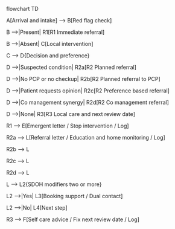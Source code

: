 
flowchart TD

  A[Arrival and intake] --> B[Red flag check]

  B -->|Present| R1[R1 Immediate referral]
  
  B -->|Absent| C[Local intervention]

  C --> D{Decision and preference}
 
  D -->|Suspected condition| R2a[R2 Planned referral]

  D -->|No PCP or no checkup| R2b[R2 Planned referral to PCP]
 
  D -->|Patient requests opinion| R2c[R2 Preference based referral]
 
  D -->|Co management synergy| R2d[R2 Co management referral]
 
  D -->|None| R3[R3 Local care and next review date]
 
  R1 --> E[Emergent letter / Stop intervention / Log]
 
  R2a --> L[Referral letter / Education and home monitoring / Log]
  
  R2b --> L
  
  R2c --> L
  
  R2d --> L
  
  L --> L2{SDOH modifiers two or more}
 
  L2 -->|Yes| L3[Booking support / Dual contact]
  
  L2 -->|No| L4[Next step]
 
  R3 --> F[Self care advice / Fix next review date / Log]
